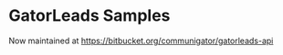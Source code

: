 GatorLeads Samples
==================

Now maintained at https://bitbucket.org/communigator/gatorleads-api

